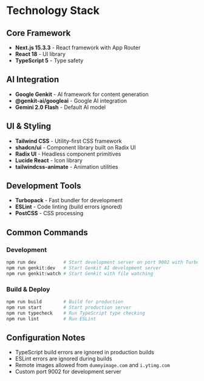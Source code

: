 # Technology Stack

## Core Framework
- **Next.js 15.3.3** - React framework with App Router
- **React 18** - UI library
- **TypeScript 5** - Type safety

## AI Integration
- **Google Genkit** - AI framework for content generation
- **@genkit-ai/googleai** - Google AI integration
- **Gemini 2.0 Flash** - Default AI model

## UI & Styling
- **Tailwind CSS** - Utility-first CSS framework
- **shadcn/ui** - Component library built on Radix UI
- **Radix UI** - Headless component primitives
- **Lucide React** - Icon library
- **tailwindcss-animate** - Animation utilities

## Development Tools
- **Turbopack** - Fast bundler for development
- **ESLint** - Code linting (build errors ignored)
- **PostCSS** - CSS processing

## Common Commands

### Development
```bash
npm run dev          # Start development server on port 9002 with Turbopack
npm run genkit:dev   # Start Genkit AI development server
npm run genkit:watch # Start Genkit with file watching
```

### Build & Deploy
```bash
npm run build        # Build for production
npm run start        # Start production server
npm run typecheck    # Run TypeScript type checking
npm run lint         # Run ESLint
```

## Configuration Notes
- TypeScript build errors are ignored in production builds
- ESLint errors are ignored during builds
- Remote images allowed from `dummyimage.com` and `i.ytimg.com`
- Custom port 9002 for development server